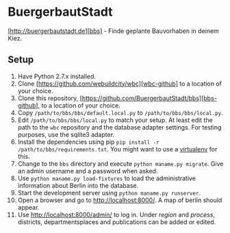 BuergerbautStadt
================

[http://buergerbautstadt.de][bbs] - Finde geplante Bauvorhaben in deinem Kiez.

## Setup

1. Have Python 2.7.x installed.
2. Clone [https://github.com/webuildcity/wbc][wbc-github] to a location of your choice.
3. Clone this repository, [https://github.com/BuergerbautStadt/bbs][bbs-github], to a location of your choice.
4. Copy `/path/to/bbs/bbs/default.local.py` to `/path/to/bbs/bbs/local.py`.
5. Edit `/path/to/bbs/bbs/local.py` to match your setup. At least edit the path to the `wbc` repository and the database adapter settings. For testing purposes, use the sqlite3 adapter.
6. Install the dependencies using pip `pip install -r /path/to/bbs/requirements.txt`. You might want to use a [virtualenv][virtualenv] for this.
7. Change to the `bbs` directory and execute `python maname.py migrate`. Give an admin username and a password when asked.
8. Use `python maname.py load-fixtures` to load the administrative information about Berlin into the database.
9. Start the development server using `python maname.py runserver`.
10. Open a browser and go to [http://localhost:8000/][bbs-home]. A map of berlin should appear.
11. Use [http://localhost:8000/admin/][bbs-admin] to log in. Under *region* and *process*, districts, departmentsplaces and publications can be added or edited.

[bbs]: http://buergerbautstadt.de
[bbs-github]: https://github.com/BuergerbautStadt/bbs
[wbc-github]: https://github.com/webuildcity/wbc
[django]: https://docs.djangoproject.com/en/1.8/
[virtualenv]: https://virtualenv.pypa.io/en/latest/
[bbs-home]: http://localhost:8000/
[bbs-admin]: http://localhost:8000/admin/

